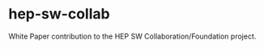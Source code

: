 hep-sw-collab
=============

White Paper contribution to the HEP SW Collaboration/Foundation project.

